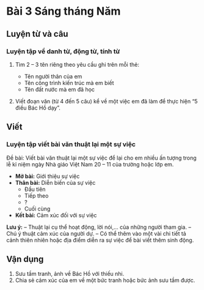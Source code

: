 # Bài 3 Sáng tháng Năm

## Luyện từ và câu

### Luyện tập về danh từ, động từ, tính từ

1.  Tìm 2 – 3 tên riêng theo yêu cầu ghi trên mỗi thẻ:
    *   Tên người thân của em
    *   Tên công trình kiến trúc mà em biết
    *   Tên đất nước mà em đã học

2.  Viết đoạn văn (từ 4 đến 5 câu) kể về một việc em đã làm để thực hiện “5 điều Bác Hồ dạy”.


## Viết

### Luyện tập viết bài văn thuật lại một sự việc

Đề bài: Viết bài văn thuật lại một sự việc để lại cho em nhiều ấn tượng trong lễ kỉ niệm ngày Nhà giáo Việt Nam 20 – 11 của trường hoặc lớp em.

*   **Mở bài:** Giới thiệu sự việc
*   **Thân bài:** Diễn biến của sự việc
    *   Đầu tiên
    *   Tiếp theo
    *   ?
    *   Cuối cùng
*   **Kết bài:** Cảm xúc đối với sự việc

**Lưu ý:**
– Thuật lại cụ thể hoạt động, lời nói,... của những người tham gia.
– Chú ý thuật cảm xúc của người dự.
– Có thể thêm vào một vài chi tiết tả cảnh thiên nhiên hoặc địa điểm diễn ra sự việc để bài viết thêm sinh động.


## Vận dụng
1.  Sưu tầm tranh, ảnh về Bác Hồ với thiếu nhi.
2.  Chia sẻ cảm xúc của em về một bức tranh hoặc bức ảnh sưu tầm được.
